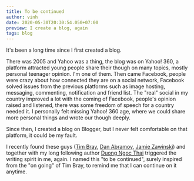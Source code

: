 ```yaml
---
title: To be continued
author: vinh
date: 2020-05-30T20:30:54.050+07:00
preview: I create a blog, again
tags: blog
---
```


It's been a long time since I first created a blog.

There was 2005 and Yahoo was a thing, the blog was on Yahoo! 360, a platform attracted young people share their
though on many topics, mostly personal teenager opinion. I'm one of them. Then came Facebook, people were crazy about how
connected they are on a social network, Facebook solved issues from the previous platforms such as image hosting,
messaging, commenting, notification and friend list. The "real" social in my country improved a lot with the coming of
Facebook, people's opinion raised and listened, there was some freedom of speech for a country needed it. I personally
felt missing Yahoo! 360 age, where we could share more personal things and wrote our though deeply.

Since then, I created a blog on Blogger, but I never felt comfortable on that platform, it could be my fault.

I recently found these guys ([Tim Bray](https://www.tbray.org), [Dan Abramov](https://overreacted.io),
[Jamie Zawinski](https://www.jwz.org)) and together with my long following author
[Duong Ngoc Thai](https://vnhacker.blogspot.com) triggered the writing spirit in me, again. I named this "to be
continued", surely inspired from the "on going" of Tim Bray, to remind me that I can continue on it anytime.